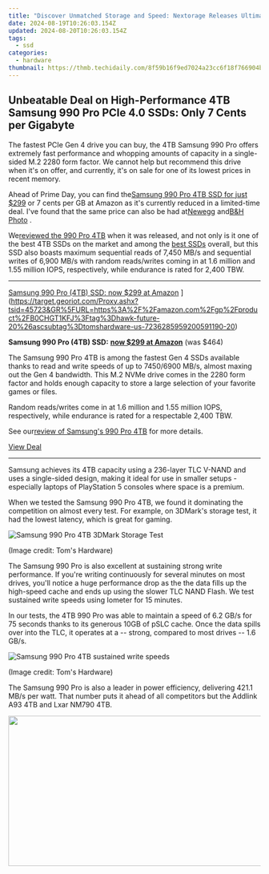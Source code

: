 ```yaml
---
title: "Discover Unmatched Storage and Speed: Nextorage Releases Ultimate 8TB SSD at Just $849 for Gaming Enthusiasts!"
date: 2024-08-19T10:26:03.154Z
updated: 2024-08-20T10:26:03.154Z
tags:
  - ssd
categories:
  - hardware
thumbnail: https://thmb.techidaily.com/8f59b16f9ed7024a23cc6f18f766904b6f418e4c5b8df6a84d93cf668a943550.jpg
---
```


## Unbeatable Deal on High-Performance 4TB Samsung 990 Pro PCIe 4.0 SSDs: Only 7 Cents per Gigabyte

The fastest PCIe Gen 4 drive you can buy, the 4TB Samsung 990 Pro offers extremely fast performance and whopping amounts of capacity in a single-sided M.2 2280 form factor. We cannot help but recommend this drive when it's on offer, and currently, it's on sale for one of its lowest prices in recent memory.

 Ahead of Prime Day, you can find the[Samsung 990 Pro 4TB SSD for just $299](https://target.georiot.com/Proxy.ashx?tsid=45723&GR%5FURL=https%3A%2F%2Famazon.com%2Fgp%2Fproduct%2FB0CHGT1KFJ%3Ftag%3Dhawk-future-20%26ascsubtag%3Dtomshardware-us-1370813866019347214-20) or 7 cents per GB at Amazon as it's currently reduced in a limited-time deal. I've found that the same price can also be had at[Newegg](https://shop-links.co/link/?exclusive=1&publisher_slug=itechdaily19598&url=https%3A%2F%2Fclick.linksynergy.com%2Fdeeplink%3Fid%3DkXQk6%252AivFEQ%26mid%3D44583%26u1%3Dtomshardware-us-2408196045393529051%26murl%3Dhttps%253A%252F%252Fwww.newegg.com%252Fsamsung-4tb-990-pro%252Fp%252FN82E16820147879) and[B&H Photo](https://www.bhphotovideo.com/c/product/1787633-REG/samsung%5Fmz%5Fv9p4t0b%5Fam%5F4tb%5Fnon%5Fhs%5F990.html?BI=20811&KBID=16572&SID=tomshardware-us-7785404766698783307) .

 We[reviewed the 990 Pro 4TB](https://tools.techidaily.com) when it was released, and not only is it one of the best 4TB SSDs on the market and among the [best SSDs](https://tools.techidaily.com) overall, but this SSD also boasts maximum sequential reads of 7,450 MB/s and sequential writes of 6,900 MB/s with random reads/writes coming in at 1.6 million and 1.55 million IOPS, respectively, while endurance is rated for 2,400 TBW.

---

[Samsung 990 Pro (4TB) SSD: now $299 at Amazon](https://cdn.mos.cms.futurecdn.net/thvD5sSNzsennk4yJRnw33-200-100.jpg "Samsung 990 Pro (4TB) SSD: now $299 at Amazon") ](https://target.georiot.com/Proxy.ashx?tsid=45723&GR%5FURL=https%3A%2F%2Famazon.com%2Fgp%2Fproduct%2FB0CHGT1KFJ%3Ftag%3Dhawk-future-20%26ascsubtag%3Dtomshardware-us-7236285959200591190-20)

**Samsung 990 Pro (4TB) SSD:** [**now $299 at Amazon**](https://target.georiot.com/Proxy.ashx?tsid=45723&GR%5FURL=https%3A%2F%2Famazon.com%2Fgp%2Fproduct%2FB0CHGT1KFJ%3Ftag%3Dhawk-future-20%26ascsubtag%3Dtomshardware-us-4410362926248241413-20) (was $464)  
  
 The Samsung 990 Pro 4TB is among the fastest Gen 4 SSDs available thanks to read and write speeds of up to 7450/6900 MB/s, almost maxing out the Gen 4 bandwidth. This M.2 NVMe drive comes in the 2280 form factor and holds enough capacity to store a large selection of your favorite games or files.

 Random reads/writes come in at 1.6 million and 1.55 million IOPS, respectively, while endurance is rated for a respectable 2,400 TBW.

 See our[review of Samsung's 990 Pro 4TB](https://tools.techidaily.com) for more details.

[View Deal](https://target.georiot.com/Proxy.ashx?tsid=45723&GR%5FURL=https%3A%2F%2Famazon.com%2Fgp%2Fproduct%2FB0CHGT1KFJ%3Ftag%3Dhawk-future-20%26ascsubtag%3Dtomshardware-us-7236285959200591190-20)

---

 Samsung achieves its 4TB capacity using a 236-layer TLC V-NAND and uses a single-sided design, making it ideal for use in smaller setups - especially laptops of PlayStation 5 consoles where space is a premium.

 When we tested the Samsung 990 Pro 4TB, we found it dominating the competition on almost every test. For example, on 3DMark's storage test, it had the lowest latency, which is great for gaming.

![Samsung 990 Pro 4TB 3DMark Storage Test](https://cdn.mos.cms.futurecdn.net/ymt48DJK3XqVU54y7qDZW7-320-80.png)

 (Image credit: Tom's Hardware)

 The Samsung 990 Pro is also excellent at sustaining strong write performance. If you're writing continuously for several minutes on most drives, you'll notice a huge performance drop as the the data fills up the high-speed cache and ends up using the slower TLC NAND Flash. We test sustained write speeds using Iometer for 15 minutes.

 In our tests, the 4TB 990 Pro was able to maintain a speed of 6.2 GB/s for 75 seconds thanks to its generous 10GB of pSLC cache. Once the data spills over into the TLC, it operates at a -- strong, compared to most drives -- 1.6 GB/s.

![Samsung 990 Pro 4TB sustained write speeds](https://cdn.mos.cms.futurecdn.net/Drp6GJE8SdR75RJjnA4Hgk-320-80.png)

 (Image credit: Tom's Hardware)

 The Samsung 990 Pro is also a leader in power efficiency, delivering 421.1 MB/s per watt. That number puts it ahead of all competitors but the Addlink A93 4TB and Lxar NM790 4TB.

<ins class="adsbygoogle"
     style="display:block"
     data-ad-format="autorelaxed"
     data-ad-client="ca-pub-7571918770474297"
     data-ad-slot="1223367746"></ins>



<ins class="adsbygoogle"
     style="display:block"
     data-ad-client="ca-pub-7571918770474297"
     data-ad-slot="8358498916"
     data-ad-format="auto"
     data-full-width-responsive="true"></ins>



<!-- affiliate ads begin -->
<a href="https://25home.pxf.io/c/5597632/2090698/16836" target="_top" id="2090698"><img src="//a.impactradius-go.com/display-ad/16836-2090698" border="0" alt="" width="720" height="300"/></a>
<!-- affiliate ads end -->